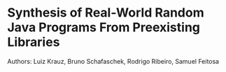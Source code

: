 # Synthesis of Real-World Random Java Programs From Preexisting Libraries
Authors: Luiz Krauz, Bruno Schafaschek, Rodrigo Ribeiro, Samuel Feitosa

